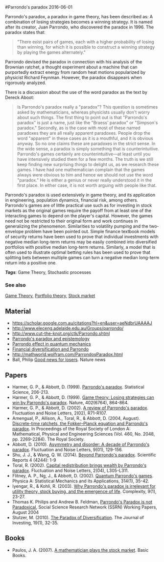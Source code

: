 
#Parrondo's paradox
2016-06-01

Parrondo's paradox, a paradox in game theory, has been described as: A combination of losing strategies becomes a winning strategy. It is named after its creator, Juan Parrondo, who discovered the paradox in 1996. The paradox states that:

> "There exist pairs of games, each with a higher probability of losing than winning, for which it is possible to construct a winning strategy by playing the games alternately."

Parrondo devised the paradox in connection with his analysis of the Brownian ratchet, a thought experiment about a machine that can purportedly extract energy from random heat motions popularized by physicist Richard Feynman. However, the paradox disappears when rigorously analyzed.

There is a discussion about the use of the word paradox as the text by Dereck Aboot:

> Is Parrondo's paradox really a "paradox"? This question is sometimes asked by mathematicians, whereas physicists usually don't worry about such things. The first thing to point out is that "Parrondo's paradox" is just a name, just like the "Braess' paradox" or "Simpson's paradox." Secondly, as is the case with most of these named paradoxes they are all really apparent paradoxes. People drop the word "apparent" in these cases as it is a mouthful, and it is obvious anyway. So no one claims these are paradoxes in the strict sense. In the wide sense, a paradox is simply something that is counterintuitive. Parrondo's games certainly are counterintuitive—at least until you have intensively studied them for a few months. The truth is we still keep finding new surprising things to delight us, as we research these games. I have had one mathematician complain that the games always were obvious to him and hence we should not use the word "paradox." He is either a genius or never really understood it in the first place. In either case, it is not worth arguing with people like that. 


Parrondo's paradox is used extensively in game theory, and its application in engineering, population dynamics, financial risk, among others. Parrondo's games are of little practical use such as for investing in stock markets as the original games require the payoff from at least one of the interacting games to depend on the player's capital. However, the games need not be restricted to their original form and work continues in generalizing the phenomenon. Similarities to volatility pumping and the two-envelope problem have been pointed out. Simple finance textbook models of security returns have been used to prove that individual investments with negative median long-term returns may be easily combined into diversified portfolios with positive median long-term returns. Similarly, a model that is often used to illustrate optimal betting rules has been used to prove that splitting bets between multiple games can turn a negative median long-term return into a positive one.

***Tags***: Game Theory, Stochastic processes

### See also
[Game Theory](/game_theory), [Portfolio theory](/portfolio_theory), [Stock market](/stock_market)
## Material
* https://scholar.google.com.au/citations?hl=en&user=aeNdbrUAAAAJ
* http://www.eleceng.adelaide.edu.au/Groups/parrondo/
* http://www.cut-the-knot.org/ctk/Parrondo.shtml
* [Parrondo's paradox and epistemology](http://www.fil.lu.se/HommageaWlodek/site/papper/StjernbergFredrik.pdf)
* [Parrondo effect in quantum mechanics](http://www.ingentaconnect.com/content/els/03784371/2003/00000324/00000001/art01909)
* [Financial diversification and Parrondo](http://leeds.colorado.edu/uploadedFiles/Centers_of_Excellence/Burridge_Center/Working_Papers/ParadoxOfDiversification.pdf)
* http://mathworld.wolfram.com/ParrondosParadox.html
* Ball, Philip [Good news for losers](http://www.nature.com/news/1999/991223/full/news991223-13.html). Nature news

## Papers
* Harmer, G. P., & Abbott, D. (1999). [Parrondo's paradox](http://projecteuclid.org/download/pdf_1/euclid.ss/1009212247). Statistical Science, 206-213.
* Harmer, G. P., & Abbott, D. (1999). [Game theory: Losing strategies can win by Parrondo's paradox](http://www.eleceng.adelaide.edu.au/personal/dabbott/media/IWJ_abbottDec1999.pdf). Nature, 402(6764), 864-864.
* Harmer, G. P., & Abbott, D. (2002). [A review of Parrondo's paradox](http://www.eleceng.adelaide.edu.au/personal/dabbott/publications/FNL_harmer2002.pdf). Fluctuation and Noise Letters, 2(02), R71-R107.
* Amengual, P., Allison, A., Toral, R., & Abbott, D. (2004, August). [Discrete-time ratchets, the Fokker–Planck equation and Parrondo's paradox](http://arxiv.org/pdf/cond-mat/0308609.pdf). In Proceedings of the Royal Society of London A: Mathematical, Physical and Engineering Sciences (Vol. 460, No. 2048, pp. 2269-2284). The Royal Society.
* Abbott, D. (2010). [Asymmetry and disorder: A decade of Parrondo's paradox](http://www.eleceng.adelaide.edu.au/Personal/dabbott/publications/FNL_abbott2010b.pdf). Fluctuation and Noise Letters, 9(01), 129-156.
* Shu, J. J., & Wang, Q. W. (2014). [Beyond Parrondo's paradox](http://arxiv.org/pdf/1403.5468). Scientific Reports 4 (4244): 1-9
* Toral, R. (2002). [Capital redistribution brings wealth by Parrondo's paradox](http://arxiv.org/pdf/cond-mat/0206385). Fluctuation and Noise Letters, 2(04), L305-L311.
* Flitney, A. P., Ng, J., & Abbott, D. (2002). [Quantum Parrondo's games](http://arxiv.org/pdf/quant-ph/0201037). Physica A: Statistical Mechanics and its Applications, 314(1), 35-42.
* Iyengar, R., & Kohli, R. (2003). [Why Parrondo's paradox is irrelevant for utility theory, stock buying, and the emergence of life](https://www.researchgate.net/profile/Rajeev_Kohli/publication/220657468_Why_Parrondo's_paradox_is_irrelevant_for_utility_theory_stock_buying_and_the_emergence_of_life/links/0c9605274687aaad8e000000.pdf). Complexity, 9(1), 23-27.
* Thomas K. Philips and Andrew B. Feldman, [Parrondo's Paradox is not Paradoxical](papers.ssrn.com/sol3/papers.cfm?abstract_id=581521), Social Science Research Network (SSRN) Working Papers, August 2004
* Stutzer, M. (2010). [The Paradox of Diversification](http://www.iijournals.com/doi/pdfplus/10.3905/JOI.2010.19.1.032). The Journal of Investing, 19(1), 32-35.

## Books
* Paulos, J. A. (2007). [A mathematician plays the stock market](https://www.goodreads.com/book/show/153708.A_Mathematician_Plays_The_Stock_Market). Basic Books.


